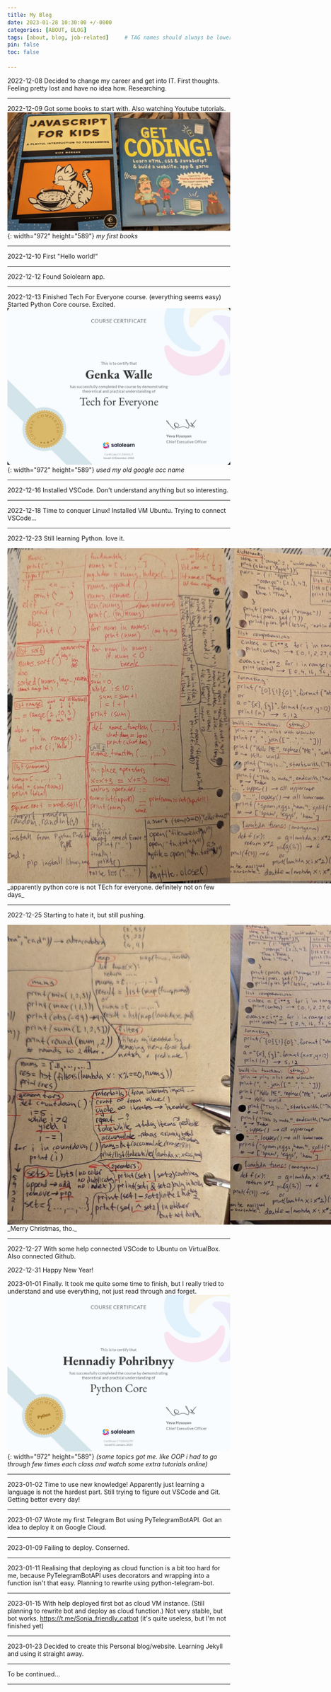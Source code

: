 ```yaml
---
title: My Blog
date: 2023-01-28 10:30:00 +/-0000
categories: [ABOUT, BLOG]
tags: [about, blog, job-related]     # TAG names should always be lowercase
pin: false
toc: false

---
```


2022-12-08 
Decided to change my career and get into IT. First thoughts. Feeling pretty lost and have no idea how. Researching.

---

2022-12-09 
Got some books to start with. Also watching Youtube tutorials. 
![first books](/img1.png){: width="972" height="589"}
_my first books_

---

2022-12-10
First "Hello world!"

---

2022-12-12 
Found Sololearn app. 

---

2022-12-13 
Finished Tech For Everyone course. (everything seems easy)
Started Python Core course. Excited.
![tech](/tech.png){: width="972" height="589"}
_used my old google acc name_

---
2022-12-16
Installed VSCode. Don't understand anything but so interesting.

---

2022-12-18
Time to conquer Linux!
Installed VM Ubuntu. Trying to connect VSCode... 

---

2022-12-23 
Still learning Python. love it.
<div style="display:flex;">
  <img src="/img4.png" style="flex:1;">
  <img src="/img5.png" style="flex:1;">
</div>
_apparently python core is not TEch for everyone. definitely not on few days_

---

2022-12-25
Starting to hate it, but still pushing.
<div style="display:flex;">
  <img src="/img2.png" style="flex:1;">
  <img src="/img3.png" style="flex:1;">
</div>
_Merry Christmas, tho._

---
2022-12-27
With some help connected VSCode to Ubuntu on VirtualBox. Also connected Github. 


2022-12-31
Happy New Year!

2023-01-01
Finally. It took me quite some time to finish, but I really tried to understand and use everything, not just read through and forget. 
![pythoncore](/pythoncore.png){: width="972" height="589"}
_(some topics got me. like OOP i had to go through few times each class and watch some extra tutorials online)_

---

2023-01-02
Time to use new knowledge! Apparently just learning a language is not the hardest part. Still trying to figure out VSCode and Git. Getting better every day!

---

2023-01-07
Wrote my first Telegram Bot using PyTelegramBotAPI.
Got an idea to deploy it on Google Cloud.

---

2023-01-09
Failing to deploy. Conserned.

---

2023-01-11
Realising that deploying as cloud function is a bit too hard for me, because PyTelegramBotAPI uses decorators and wrapping into a function isn't that easy. Planning to rewrite using python-telegram-bot.

---

2023-01-15
With help deployed first bot as cloud VM instance. (Still planning to rewrite bot and deploy as cloud function.)
Not very stable, but bot works. 
<https://t.me/Sonia_friendly_catbot>
(it's quite useless, but I'm not finished yet)

---

2023-01-23
Decided to create this Personal blog/website. Learning Jekyll and using it straight away.

--- 

To be continued...

---

<henryraccooon>